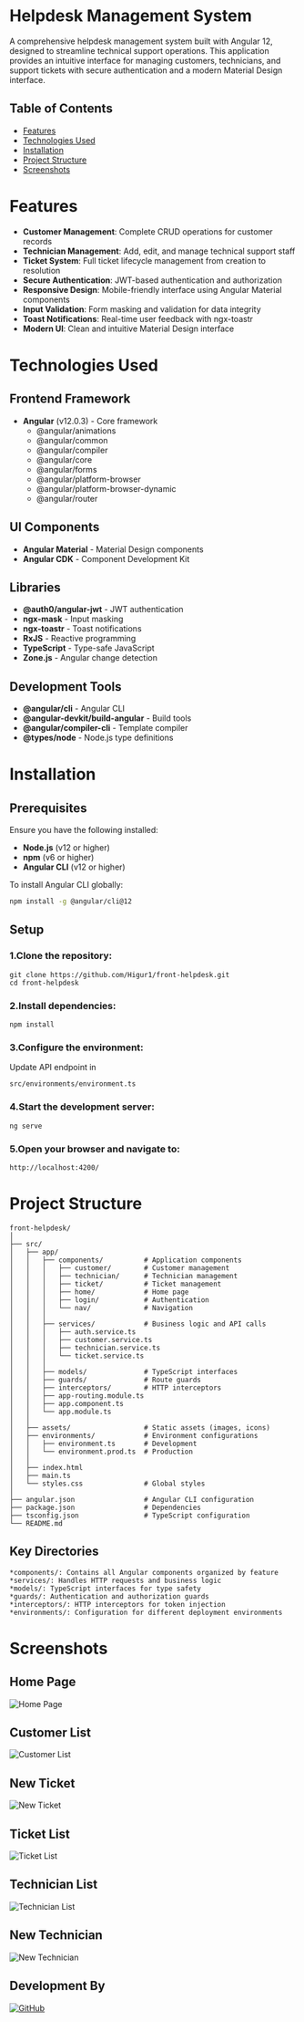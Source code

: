 # Helpdesk Management System

A comprehensive helpdesk management system built with Angular 12, designed to streamline technical support operations. This application provides an intuitive interface for managing customers, technicians, and support tickets with secure authentication and a modern Material Design interface.

## Table of Contents

- [Features](#features)
- [Technologies Used](#technologies-used)
- [Installation](#installation)
- [Project Structure](#project-structure)
- [Screenshots](#screenshots)

# Features

- **Customer Management**: Complete CRUD operations for customer records
- **Technician Management**: Add, edit, and manage technical support staff
- **Ticket System**: Full ticket lifecycle management from creation to resolution
- **Secure Authentication**: JWT-based authentication and authorization
- **Responsive Design**: Mobile-friendly interface using Angular Material components
- **Input Validation**: Form masking and validation for data integrity
- **Toast Notifications**: Real-time user feedback with ngx-toastr
- **Modern UI**: Clean and intuitive Material Design interface

# Technologies Used

## Frontend Framework
- **Angular** (v12.0.3) - Core framework
  - @angular/animations
  - @angular/common
  - @angular/compiler
  - @angular/core
  - @angular/forms
  - @angular/platform-browser
  - @angular/platform-browser-dynamic
  - @angular/router

## UI Components
- **Angular Material** - Material Design components
- **Angular CDK** - Component Development Kit

## Libraries
- **@auth0/angular-jwt** - JWT authentication
- **ngx-mask** - Input masking
- **ngx-toastr** - Toast notifications
- **RxJS** - Reactive programming
- **TypeScript** - Type-safe JavaScript
- **Zone.js** - Angular change detection

## Development Tools
- **@angular/cli** - Angular CLI
- **@angular-devkit/build-angular** - Build tools
- **@angular/compiler-cli** - Template compiler
- **@types/node** - Node.js type definitions

# Installation

## Prerequisites

Ensure you have the following installed:
- **Node.js** (v12 or higher)
- **npm** (v6 or higher)
- **Angular CLI** (v12 or higher)

To install Angular CLI globally:
```bash
npm install -g @angular/cli@12
```
## Setup
### 1.Clone the repository:
```
git clone https://github.com/Higur1/front-helpdesk.git
cd front-helpdesk
```
### 2.Install dependencies:
```
npm install
```
### 3.Configure the environment:
Update API endpoint in
```
src/environments/environment.ts 
```
### 4.Start the development server:
```
ng serve
```
### 5.Open your browser and navigate to:
```
http://localhost:4200/
```
# Project Structure
```
front-helpdesk/
│
├── src/
│   ├── app/
│   │   ├── components/          # Application components
│   │   │   ├── customer/        # Customer management
│   │   │   ├── technician/      # Technician management
│   │   │   ├── ticket/          # Ticket management
│   │   │   ├── home/            # Home page
│   │   │   ├── login/           # Authentication
│   │   │   └── nav/             # Navigation
│   │   │
│   │   ├── services/            # Business logic and API calls
│   │   │   ├── auth.service.ts
│   │   │   ├── customer.service.ts
│   │   │   ├── technician.service.ts
│   │   │   └── ticket.service.ts
│   │   │
│   │   ├── models/              # TypeScript interfaces
│   │   ├── guards/              # Route guards
│   │   ├── interceptors/        # HTTP interceptors
│   │   ├── app-routing.module.ts
│   │   ├── app.component.ts
│   │   └── app.module.ts
│   │
│   ├── assets/                  # Static assets (images, icons)
│   ├── environments/            # Environment configurations
│   │   ├── environment.ts       # Development
│   │   └── environment.prod.ts  # Production
│   │
│   ├── index.html
│   ├── main.ts
│   └── styles.css               # Global styles
│
├── angular.json                 # Angular CLI configuration
├── package.json                 # Dependencies
├── tsconfig.json                # TypeScript configuration
└── README.md
```
## Key Directories
```
*components/: Contains all Angular components organized by feature
*services/: Handles HTTP requests and business logic
*models/: TypeScript interfaces for type safety
*guards/: Authentication and authorization guards
*interceptors/: HTTP interceptors for token injection
*environments/: Configuration for different deployment environments
```

# Screenshots

## Home Page
![Home Page](src/assets/img/home-page.png)  

## Customer List
![Customer List](src/assets/img/customer-list.png)  

## New Ticket
![New Ticket](src/assets/img/new-ticket.png)  

## Ticket List
![Ticket List](src/assets/img/ticket-list.png)  

## Technician List
![Technician List](src/assets/img/technician-list.png)

## New Technician
![New Technician](src/assets/img/new-technician.png)

## Development By

[![GitHub](https://img.shields.io/badge/GitHub-higur1-181717?style=flat-square&logo=github&logoColor=white)](https://github.com/higur1)

